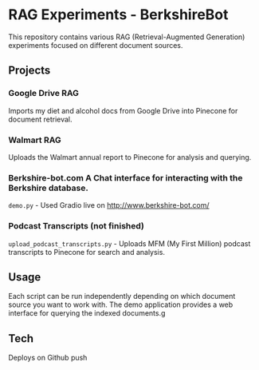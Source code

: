 # RAG Experiments - BerkshireBot

This repository contains various RAG (Retrieval-Augmented Generation) experiments focused on different document sources.

## Projects

### Google Drive RAG

Imports my diet and alcohol docs from Google Drive into Pinecone for document retrieval.

### Walmart RAG

Uploads the Walmart annual report to Pinecone for analysis and querying.

### Berkshire-bot.com A Chat interface for interacting with the Berkshire database.

`demo.py` - Used Gradio
live on http://www.berkshire-bot.com/

### Podcast Transcripts (not finished)

`upload_podcast_transcripts.py` - Uploads MFM (My First Million) podcast transcripts to Pinecone for search and analysis.

## Usage

Each script can be run independently depending on which document source you want to work with. The demo application provides a web interface for querying the indexed documents.g

## Tech

Deploys on Github push
